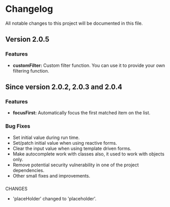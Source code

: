 # Changelog

All notable changes to this project will be documented in this file.

## Version 2.0.5

### Features
* **customFilter:** Custom filter function. You can use it to provide your own filtering function.


## Since version 2.0.2, 2.0.3 and 2.0.4

### Features
* **focusFirst:** Automatically focus the first matched item on the list.

### Bug Fixes
* Set initial value during run time.
* Set/patch initial value when using reactive forms.
* Clear the input value when using template driven forms.
* Make autocomplete work with classes also, it used to work with objects only.
* Remove potential security vulnerability in one of the project dependencies.
* Other small fixes and improvements.

### 
CHANGES
* 'placeHolder' changed to 'placeholder'.

